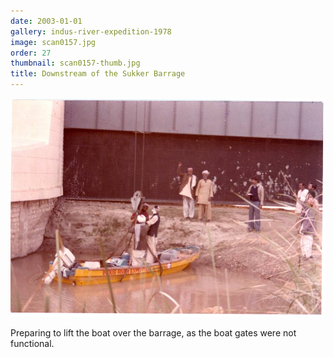 ```yaml
---
date: 2003-01-01
gallery: indus-river-expedition-1978
image: scan0157.jpg
order: 27
thumbnail: scan0157-thumb.jpg
title: Downstream of the Sukker Barrage
---
```


![Downstream of the Sukker Barrage](./scan0157.jpg)

Preparing to lift the boat over the barrage, as the boat gates were not functional.